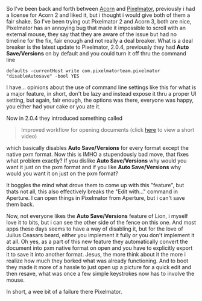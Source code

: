 So I've been back and forth between [Acorn](http://flyingmeat.com/acorn/) and [Pixelmator](http://www.pixelmator.com/), previously i had a license for Acorn 2 and liked it, but i thought i would give both of them a fair shake. So I've been trying out Pixelmator 2 and Acorn 3, both are nice, Pixelmator has an annoying bug that made it impossible to scroll with an external mouse, they say that they are aware of the issue but had no timeline for the fix, fair enough and not really a deal breaker. What is a deal breaker is the latest update to Pixelmator, 2.0.4, previously they had **Auto Save/Versions** on by default and you could turn it off thru the command line

    defaults -currentHost write com.pixelmatorteam.pixelmator "disableAutosave" -bool YES

I have… opinions about the use of command line settings like this for what is a major feature, in short, don't be lazy and instead expose it thru a proper UI setting, but again, fair enough, the options was there, everyone was happy, you either had your cake or you ate it.

Now in 2.0.4 they introduced something called

> Improved workflow for opening documents (click [here](http://www.pixelmator.com/tutorials/saving-images-2/) to view a short video)

which basically disables **Auto Save/Versions** for every format except the native pxm format. Now this is IMHO a stupendously bad move, that fixes what problem exactly? If you dislike **Auto Save/Versions** why would you want it just on the pxm format and if you like **Auto Save/Versions** why would you want it on just on the pxm format?

It boggles the mind what drove them to come up with this "feature", but thats not all, this also effectively breaks the "Edit with…" command in Aperture. I can open things in Pixelmator from Aperture, but i can't save them back.

Now, not everyone likes the **Auto Save/Versions** feature of Lion, i myself love it to bits, but i can see the other side of the fence on this one. And most apps these days seems to have a way of disabling it, but for the love of Julius Ceasars beard, either you implement it fully or you don't implement it at all. Oh yes, as a part of this new feature they automatically convert the document into pxm native format on open and you have to explicitly export it to save it into another format. Jesus, the more think about it the more i realize how much they borked what was already functioning. And to boot they made it more of a hassle to just open up a picture for a quick edit and then resave, what was once a few simple keystrokes now has to involve the mouse.

In short, a wee bit of a failure there Pixelmator.
